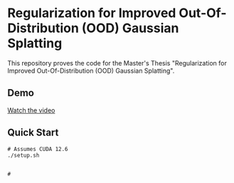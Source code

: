# Regularization for Improved Out-Of-Distribution (OOD) Gaussian Splatting

This repository proves the code for the Master's Thesis "Regularization for Improved Out-Of-Distribution (OOD) Gaussian Splatting". 

## Demo
[Watch the video](media/ood-gs-kitti-demo.mp4)


## Quick Start

```
# Assumes CUDA 12.6
./setup.sh


# 
```
